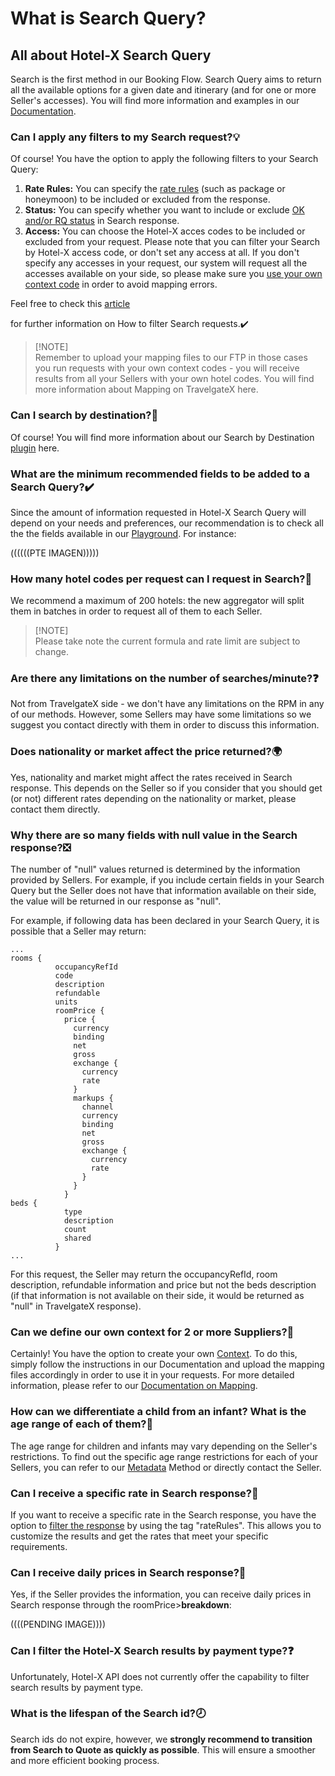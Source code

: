 ﻿---
sidebar_position: 1
---

# What is Search Query?

## All about Hotel-X Search Query


Search is the first method in our Booking Flow. Search Query aims to return all the available options for a given date and itinerary (and for one or more Seller's accesses). You will find more information and examples in our [Documentation](https://docs.travelgatex.com/connectiontypesbuyers/hotel-x/methods/bookingflow/search/).

### Can I apply any filters to my Search request?💡


 Of course! You have the option to apply the following filters to your Search Query:

1. **Rate Rules:** You can specify the [rate rules](https://knowledge.travelgate.com/filter-search) (such as package or honeymoon) to be included or excluded from the response.
1. **Status:** You can specify whether you want to include or exclude [OK and/or RQ status](https://knowledge.travelgate.com/filter-search) in Search response.
1. **Access:** You can choose the Hotel-X acces codes to be included or excluded from your request. Please note that you can filter your Search by Hotel-X access code, or don't set any access at all. If you don't specify any accesses in your request, our system will request all the accesses available on your side, so please make sure you [use your own context code](https://knowledge.travelgate.com/hotel-x-credentials) in order to avoid mapping errors.

Feel free to check this [article](https://knowledge.travelgate.com/filter-search)

for further information on How to filter Search requests.✔️

> [!NOTE]\
> Remember to upload your mapping files to our FTP in those cases you run requests with your own context codes - you will receive results from all your Sellers with your own hotel codes. You will find more information about Mapping on TravelgateX here.

### Can I search by destination?🔎
Of course! You will find more information about our Search by Destination [plugin](https://docs.travelgatex.com/connectiontypesbuyers/hotel-x/plugins/search_by_destination/) here.

### What are the minimum recommended fields to be added to a Search Query?✔️
Since the amount of information requested in Hotel-X Search Query will depend on your needs and preferences, our recommendation is to check all the the fields available in our [Playground](https://api.travelgatex.com/playground). For instance:

((((((PTE IMAGEN)))))

### How many hotel codes per request can I request in Search?🔢
We recommend a maximum of 200 hotels: the new aggregator will split them in batches in order to request all of them to each Seller.

> [!NOTE]\
> Please take note the current formula and rate limit are subject to change.

### Are there any limitations on the number of searches/minute?❓
Not from TravelgateX side - we don't have any limitations on the RPM in any of our methods. However, some Sellers may have some limitations so we suggest you contact directly with them in order to discuss this information.

### Does nationality or market affect the price returned?🌍
Yes, nationality and market might affect the rates received in Search response. This depends on the Seller so if you consider that you should get (or not) different rates depending on the nationality or market, please contact them directly.

### Why there are so many fields with null value in the Search response?❎
The number of "null" values returned is determined by the information provided by Sellers. For example, if you include certain fields in your Search Query but the Seller does not have that information available on their side, the value will be returned in our response as "null".

For example, if following data has been declared in your Search Query, it is possible that a Seller may return:

```
... 
rooms {
          occupancyRefId
          code
          description
          refundable
          units
          roomPrice {
            price {
              currency
              binding
              net
              gross
              exchange {
                currency
                rate
              }
              markups {
                channel
                currency
                binding
                net
                gross
                exchange {
                  currency
                  rate
                }
              }
            }
beds {
            type
            description
            count
            shared
          }
...

```

For this request, the Seller may return the occupancyRefId, room description, refundable information and price but not the beds description (if that information is not available on their side, it would be returned as "null" in TravelgateX response).

### Can we define our own context for 2 or more Suppliers?🚀
Certainly! You have the option to create your own [Context](https://knowledge.travelgate.com/hotel-x-credentials). To do this, simply follow the instructions in our Documentation and upload the mapping files accordingly in order to use it in your requests. For more detailed information, please refer to our [Documentation on Mapping](https://docs.travelgatex.com/connectiontypesbuyers/hotel-x/plugins/mapping/).

### How can we differentiate a child from an infant? What is the age range of each of them?👶
The age range for children and infants may vary depending on the Seller's restrictions. To find out the specific age range restrictions for each of your Sellers, you can refer to our [Metadata](https://knowledge.travelgate.com/hotel-x-development-metadata) Method or directly contact the Seller.

 ### Can I receive a specific rate in Search response?🔎
 If you want to receive a specific rate in the Search response, you have the option to [filter the response](https://knowledge.travelgate.com/filter-search) by using the tag "rateRules". This allows you to customize the results and get the rates that meet your specific requirements.

### Can I receive daily prices in Search response?📅
Yes, if the Seller provides the information, you can receive daily prices in Search response through the roomPrice>**breakdown**:

((((PENDING IMAGE))))

### Can I filter the Hotel-X Search results by payment type?❓
Unfortunately, Hotel-X API does not currently offer the capability to filter search results by payment type. 

### What is the lifespan of the Search id?🕗
Search ids do not expire, however, we **strongly recommend to transition from Search to Quote as quickly as possible**. This will ensure a smoother and more efficient booking process.